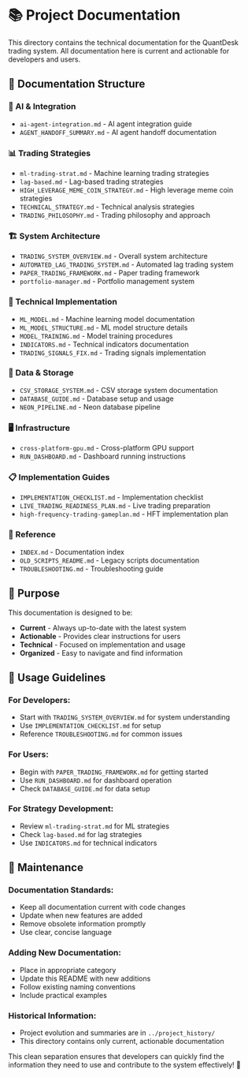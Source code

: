 # 📚 Project Documentation

This directory contains the technical documentation for the QuantDesk trading system. All documentation here is current and actionable for developers and users.

## 📂 Documentation Structure

### **🤖 AI & Integration**
- `ai-agent-integration.md` - AI agent integration guide
- `AGENT_HANDOFF_SUMMARY.md` - AI agent handoff documentation

### **📊 Trading Strategies**
- `ml-trading-strat.md` - Machine learning trading strategies
- `lag-based.md` - Lag-based trading strategies
- `HIGH_LEVERAGE_MEME_COIN_STRATEGY.md` - High leverage meme coin strategies
- `TECHNICAL_STRATEGY.md` - Technical analysis strategies
- `TRADING_PHILOSOPHY.md` - Trading philosophy and approach

### **🏗️ System Architecture**
- `TRADING_SYSTEM_OVERVIEW.md` - Overall system architecture
- `AUTOMATED_LAG_TRADING_SYSTEM.md` - Automated lag trading system
- `PAPER_TRADING_FRAMEWORK.md` - Paper trading framework
- `portfolio-manager.md` - Portfolio management system

### **🔧 Technical Implementation**
- `ML_MODEL.md` - Machine learning model documentation
- `ML_MODEL_STRUCTURE.md` - ML model structure details
- `MODEL_TRAINING.md` - Model training procedures
- `INDICATORS.md` - Technical indicators documentation
- `TRADING_SIGNALS_FIX.md` - Trading signals implementation

### **💾 Data & Storage**
- `CSV_STORAGE_SYSTEM.md` - CSV storage system documentation
- `DATABASE_GUIDE.md` - Database setup and usage
- `NEON_PIPELINE.md` - Neon database pipeline

### **🖥️ Infrastructure**
- `cross-platform-gpu.md` - Cross-platform GPU support
- `RUN_DASHBOARD.md` - Dashboard running instructions

### **📋 Implementation Guides**
- `IMPLEMENTATION_CHECKLIST.md` - Implementation checklist
- `LIVE_TRADING_READINESS_PLAN.md` - Live trading preparation
- `high-frequency-trading-gameplan.md` - HFT implementation plan

### **📖 Reference**
- `INDEX.md` - Documentation index
- `OLD_SCRIPTS_README.md` - Legacy scripts documentation
- `TROUBLESHOOTING.md` - Troubleshooting guide

## 🎯 Purpose

This documentation is designed to be:
- **Current** - Always up-to-date with the latest system
- **Actionable** - Provides clear instructions for users
- **Technical** - Focused on implementation and usage
- **Organized** - Easy to navigate and find information

## 📝 Usage Guidelines

### **For Developers:**
- Start with `TRADING_SYSTEM_OVERVIEW.md` for system understanding
- Use `IMPLEMENTATION_CHECKLIST.md` for setup
- Reference `TROUBLESHOOTING.md` for common issues

### **For Users:**
- Begin with `PAPER_TRADING_FRAMEWORK.md` for getting started
- Use `RUN_DASHBOARD.md` for dashboard operation
- Check `DATABASE_GUIDE.md` for data setup

### **For Strategy Development:**
- Review `ml-trading-strat.md` for ML strategies
- Check `lag-based.md` for lag strategies
- Use `INDICATORS.md` for technical indicators

## 🔄 Maintenance

### **Documentation Standards:**
- Keep all documentation current with code changes
- Update when new features are added
- Remove obsolete information promptly
- Use clear, concise language

### **Adding New Documentation:**
- Place in appropriate category
- Update this README with new additions
- Follow existing naming conventions
- Include practical examples

### **Historical Information:**
- Project evolution and summaries are in `../project_history/`
- This directory contains only current, actionable documentation

This clean separation ensures that developers can quickly find the information they need to use and contribute to the system effectively! 🚀 